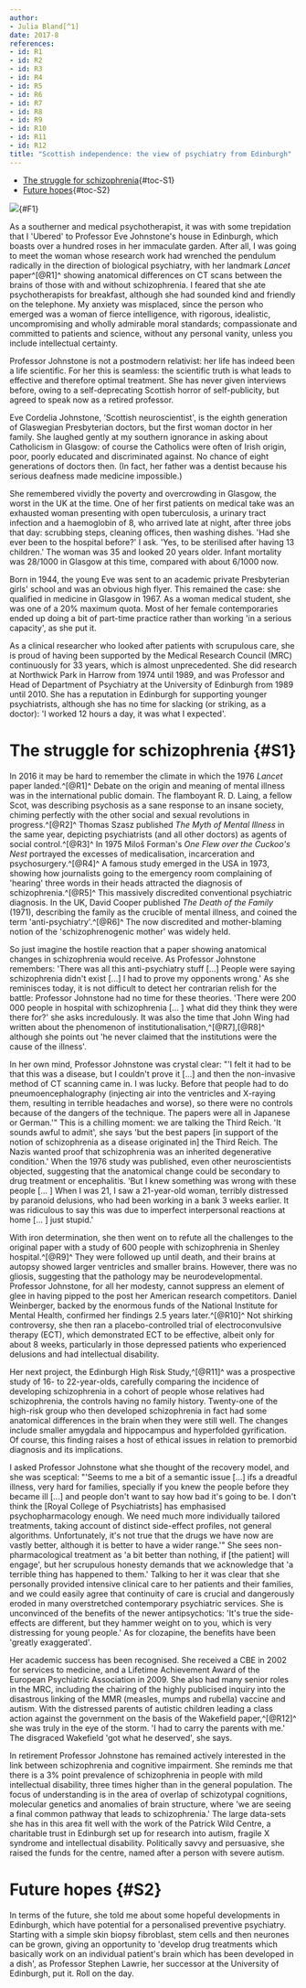 ```yaml
---
author:
- Julia Bland[^1]
date: 2017-8
references:
- id: R1
- id: R2
- id: R3
- id: R4
- id: R5
- id: R6
- id: R7
- id: R8
- id: R9
- id: R10
- id: R11
- id: R12
title: "Scottish independence: the view of psychiatry from Edinburgh"
---
```


-   [The struggle for schizophrenia](#S1){#toc-S1}
-   [Future hopes](#S2){#toc-S2}

![](234f1){#F1}

As a southerner and medical psychotherapist, it was with some
trepidation that I 'Ubered' to Professor Eve Johnstone\'s house in
Edinburgh, which boasts over a hundred roses in her immaculate garden.
After all, I was going to meet the woman whose research work had
wrenched the pendulum radically in the direction of biological
psychiatry, with her landmark *Lancet* paper^[@R1]^ showing anatomical
differences on CT scans between the brains of those with and without
schizophrenia. I feared that she ate psychotherapists for breakfast,
although she had sounded kind and friendly on the telephone. My anxiety
was misplaced, since the person who emerged was a woman of fierce
intelligence, with rigorous, idealistic, uncompromising and wholly
admirable moral standards; compassionate and committed to patients and
science, without any personal vanity, unless you include intellectual
certainty.

Professor Johnstone is not a postmodern relativist: her life has indeed
been a life scientific. For her this is seamless: the scientific truth
is what leads to effective and therefore optimal treatment. She has
never given interviews before, owing to a self-deprecating Scottish
horror of self-publicity, but agreed to speak now as a retired
professor.

Eve Cordelia Johnstone, 'Scottish neuroscientist', is the eighth
generation of Glaswegian Presbyterian doctors, but the first woman
doctor in her family. She laughed gently at my southern ignorance in
asking about Catholicism in Glasgow: of course the Catholics were often
of Irish origin, poor, poorly educated and discriminated against. No
chance of eight generations of doctors then. (In fact, her father was a
dentist because his serious deafness made medicine impossible.)

She remembered vividly the poverty and overcrowding in Glasgow, the
worst in the UK at the time. One of her first patients on medical take
was an exhausted woman presenting with open tuberculosis, a urinary
tract infection and a haemoglobin of 8, who arrived late at night, after
three jobs that day: scrubbing steps, cleaning offices, then washing
dishes. 'Had she ever been to the hospital before?' I ask. 'Yes, to be
sterilised after having 13 children.' The woman was 35 and looked 20
years older. Infant mortality was 28/1000 in Glasgow at this time,
compared with about 6/1000 now.

Born in 1944, the young Eve was sent to an academic private Presbyterian
girls\' school and was an obvious high flyer. This remained the case:
she qualified in medicine in Glasgow in 1967. As a woman medical
student, she was one of a 20% maximum quota. Most of her female
contemporaries ended up doing a bit of part-time practice rather than
working 'in a serious capacity', as she put it.

As a clinical researcher who looked after patients with scrupulous care,
she is proud of having been supported by the Medical Research Council
(MRC) continuously for 33 years, which is almost unprecedented. She did
research at Northwick Park in Harrow from 1974 until 1989, and was
Professor and Head of Department of Psychiatry at the University of
Edinburgh from 1989 until 2010. She has a reputation in Edinburgh for
supporting younger psychiatrists, although she has no time for slacking
(or striking, as a doctor): 'I worked 12 hours a day, it was what I
expected'.

# The struggle for schizophrenia {#S1}

In 2016 it may be hard to remember the climate in which the 1976
*Lancet* paper landed.^[@R1]^ Debate on the origin and meaning of mental
illness was in the international public domain. The flamboyant R. D.
Laing, a fellow Scot, was describing psychosis as a sane response to an
insane society, chiming perfectly with the other social and sexual
revolutions in progress.^[@R2]^ Thomas Szasz published *The Myth of
Mental Illness* in the same year, depicting psychiatrists (and all other
doctors) as agents of social control.^[@R3]^ In 1975 Miloš Forman\'s
*One Flew over the Cuckoo\'s Nest* portrayed the excesses of
medicalisation, incarceration and psychosurgery.^[@R4]^ A famous study
emerged in the USA in 1973, showing how journalists going to the
emergency room complaining of 'hearing' three words in their heads
attracted the diagnosis of schizophrenia.^[@R5]^ This massively
discredited conventional psychiatric diagnosis. In the UK, David Cooper
published *The Death of the Family* (1971), describing the family as the
crucible of mental illness, and coined the term
'anti-psychiatry'.^[@R6]^ The now discredited and mother-blaming notion
of the 'schizophrenogenic mother' was widely held.

So just imagine the hostile reaction that a paper showing anatomical
changes in schizophrenia would receive. As Professor Johnstone
remembers: 'There was all this anti-psychiatry stuff \[...\] People were
saying schizophrenia didn\'t exist \[...\] I had to prove my opponents
wrong.' As she reminisces today, it is not difficult to detect her
contrarian relish for the battle: Professor Johnstone had no time for
these theories. 'There were 200 000 people in hospital with
schizophrenia \[... \] what did they think they were there for?' she
asks incredulously. It was also the time that John Wing had written
about the phenomenon of institutionalisation,^[@R7],[@R8]^ although she
points out 'he never claimed that the institutions were the cause of the
illness'.

In her own mind, Professor Johnstone was crystal clear: "'I felt it had
to be that this was a disease, but I couldn\'t prove it \[...\] and then
the non-invasive method of CT scanning came in. I was lucky. Before that
people had to do pneumoencephalography (injecting air into the
ventricles and X-raying them, resulting in terrible headaches and
worse), so there were no controls because of the dangers of the
technique. The papers were all in Japanese or German.'" This is a
chilling moment: we are talking the Third Reich. 'It sounds awful to
admit', she says 'but the best papers \[in support of the notion of
schizophrenia as a disease originated in\] the Third Reich. The Nazis
wanted proof that schizophrenia was an inherited degenerative
condition.' When the 1976 study was published, even other
neuroscientists objected, suggesting that the anatomical change could be
secondary to drug treatment or encephalitis. 'But I knew something was
wrong with these people \[... \] When I was 21, I saw a 21-year-old
woman, terribly distressed by paranoid delusions, who had been working
in a bank 3 weeks earlier. It was ridiculous to say this was due to
imperfect interpersonal reactions at home \[... \] just stupid.'

With iron determination, she then went on to refute all the challenges
to the original paper with a study of 600 people with schizophrenia in
Shenley hospital.^[@R9]^ They were followed up until death, and their
brains at autopsy showed larger ventricles and smaller brains. However,
there was no gliosis, suggesting that the pathology may be
neurodevelopmental. Professor Johnstone, for all her modesty, cannot
suppress an element of glee in having pipped to the post her American
research competitors. Daniel Weinberger, backed by the enormous funds of
the National Institute for Mental Health, confirmed her findings 2.5
years later.^[@R10]^ Not shirking controversy, she then ran a
placebo-controlled trial of electroconvulsive therapy (ECT), which
demonstrated ECT to be effective, albeit only for about 8 weeks,
particularly in those depressed patients who experienced delusions and
had intellectual disability.

Her next project, the Edinburgh High Risk Study,^[@R11]^ was a
prospective study of 16- to 22-year-olds, carefully comparing the
incidence of developing schizophrenia in a cohort of people whose
relatives had schizophrenia, the controls having no family history.
Twenty-one of the high-risk group who then developed schizophrenia in
fact had some anatomical differences in the brain when they were still
well. The changes include smaller amygdala and hippocampus and
hyperfolded gyrification. Of course, this finding raises a host of
ethical issues in relation to premorbid diagnosis and its implications.

I asked Professor Johnstone what she thought of the recovery model, and
she was sceptical: "'Seems to me a bit of a semantic issue \[...\] ifs a
dreadful illness, very hard for families, specially if you knew the
people before they became ill \[...\] and people don\'t want to say how
bad it\'s going to be. I don\'t think the \[Royal College of
Psychiatrists\] has emphasised psychopharmacology enough. We need much
more individually tailored treatments, taking account of distinct
side-effect profiles, not general algorithms. Unfortunately, it\'s not
true that the drugs we have now are vastly better, although it is better
to have a wider range.'" She sees non-pharmacological treatment as 'a
bit better than nothing, if \[the patient\] will engage', but her
scrupulous honesty demands that we acknowledge that 'a terrible thing
has happened to them.' Talking to her it was clear that she personally
provided intensive clinical care to her patients and their families, and
we could easily agree that continuity of care is crucial and dangerously
eroded in many overstretched contemporary psychiatric services. She is
unconvinced of the benefits of the newer antipsychotics: 'It\'s true the
side-effects are different, but they hammer weight on to you, which is
very distressing for young people.' As for clozapine, the benefits have
been 'greatly exaggerated'.

Her academic success has been recognised. She received a CBE in 2002 for
services to medicine, and a Lifetime Achievement Award of the European
Psychiatric Association in 2009. She also had many senior roles in the
MRC, including the chairing of the highly publicised inquiry into the
disastrous linking of the MMR (measles, mumps and rubella) vaccine and
autism. With the distressed parents of autistic children leading a class
action against the government on the basis of the Wakefield
paper,^[@R12]^ she was truly in the eye of the storm. 'I had to carry
the parents with me.' The disgraced Wakefield 'got what he deserved',
she says.

In retirement Professor Johnstone has remained actively interested in
the link between schizophrenia and cognitive impairment. She reminds me
that there is a 3% point prevalence of schizophrenia in people with mild
intellectual disability, three times higher than in the general
population. The focus of understanding is in the area of overlap of
schizotypal cognitions, molecular genetics and anomalies of brain
structure, where 'we are seeing a final common pathway that leads to
schizophrenia.' The large data-sets she has in this area fit well with
the work of the Patrick Wild Centre, a charitable trust in Edinburgh set
up for research into autism, fragile X syndrome and intellectual
disability. Politically savvy and persuasive, she raised the funds for
the centre, named after a person with severe autism.

# Future hopes {#S2}

In terms of the future, she told me about some hopeful developments in
Edinburgh, which have potential for a personalised preventive
psychiatry. Starting with a simple skin biopsy fibroblast, stem cells
and then neurones can be grown, giving an opportunity to 'develop drug
treatments which basically work on an individual patient\'s brain which
has been developed in a dish', as Professor Stephen Lawrie, her
successor at the University of Edinburgh, put it. Roll on the day.

[^1]: **Julia Bland**, Honorary Consultant Psychiatrist, South London
    and Maudsley NHS Foundation Trust, formerly Co-Director, MedNet
    service, London, UK, email: <julia.bland@hotmail.co.uk>
